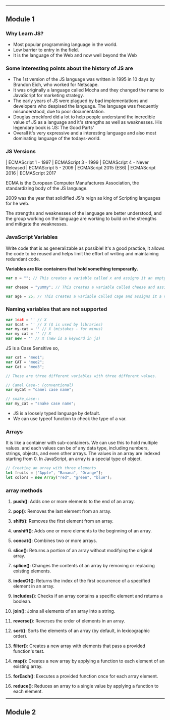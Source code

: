 #

---

## Module 1

### Why Learn JS?

- Most popular programming language in the world.
- Low barrier to entry in the field.
- It is the language of the Web and now well beyond the Web

### Some interesting points about the history of JS are

- The 1st version of the JS language was written in 1995 in 10 days by Brandon Eich, who worked for Netscape.
- It was originally a language called Mocha and they changed the name to JavaScript for marketing strategy.
- The early years of JS were plagued by bad implementations and developers who despised the language. The language was frequently misunderstood, due to poor documentation.
- Douglas crockford did a lot to help people understand the incredible value of JS as a language and it's strengths as well as weaknesses. His legendary book is 'JS: The Good Parts'
- Overall it's very expressive and a interesting language and also most dominating language of the todays-world.

### JS Versions

| ECMAScript 1 - 1997
| ECMAScript 3 - 1999
| ECMAScript 4 - Never Released
| ECMAScript 5 - 2009
| ECMAScript 2015 (ES6)
| ECMAScript 2016
| ECMAScript 2017

ECMA is the European Computer Manufactures Association, the standardizing body of the JS language.

2009 was the year that solidified JS's reign as king of Scripting languages for he web.

The strengths and weaknesses of the language are better understood, and the group working on the language are working to build on the strengths and mitigate the weaknesses.

### JavaScript Variables

Write code that is as generalizable as possible!
It's a good practice, it allows the code to be reused and helps limit the effort of writing and maintaining redundant code.

**Variables are like containers that hold something temporarily.**

```js
var x = ""; // This creates a variable called x and assigns it an empty string.

var cheese = "yummy"; // This creates a variable called cheese and assigns it a value 'yummy'

var age = 25; // This creates a variable called cage and assigns it a value 25
```

### Naming variables that are not supported

```js
var 1cat = '' // X
var $cat = '' // X ($ is used by libraries)
var my-cat = '' // X (mistakes - for minus)
var my cat = '' // X
var new = '' // X (new is a keyword in js)

```

JS is a Case Sensitive so,

```js
var cat = "meo1";
var CAT = "meo2";
var Cat = "meo3";

// These are three different variables with three different values.

// Camel Case-: (conventional)
var myCat = "camel case name";

// snake_case-:
var my_cat = "snake case name";
```

- JS is a loosely typed language by default.
- We can use typeof function to check the type of a var.

### Arrays

It is like a container with sub-containers. We can use this to hold multiple values. and each values can be of any data type, including numbers, strings, objects, and even other arrays. The values in an array are indexed starting from 0.
In JavaScript, an array is a special type of object.

```js
// Creating an array with three elements
let fruits = ["Apple", "Banana", "Orange"];
let colors = new Array("red", "green", "blue");
```

### array methods

1. **push()**: Adds one or more elements to the end of an array.

2. **pop()**: Removes the last element from an array.

3. **shift()**: Removes the first element from an array.

4. **unshift()**: Adds one or more elements to the beginning of an array.

5. **concat()**: Combines two or more arrays.

6. **slice()**: Returns a portion of an array without modifying the original array.

7. **splice()**: Changes the contents of an array by removing or replacing existing elements.

8. **indexOf()**: Returns the index of the first occurrence of a specified element in an array.

9. **includes()**: Checks if an array contains a specific element and returns a boolean.

10. **join()**: Joins all elements of an array into a string.

11. **reverse()**: Reverses the order of elements in an array.

12. **sort()**: Sorts the elements of an array (by default, in lexicographic order).

13. **filter()**: Creates a new array with elements that pass a provided function's test.

14. **map()**: Creates a new array by applying a function to each element of an existing array.

15. **forEach()**: Executes a provided function once for each array element.

16. **reduce()**: Reduces an array to a single value by applying a function to each element.

---

## Module 2
